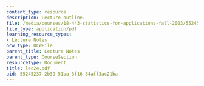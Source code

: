 ```yaml
---
content_type: resource
description: Lecture outline.
file: /media/courses/18-443-statistics-for-applications-fall-2003/552452372b3951ba3f1684aff3ac21ba_lec24.pdf
file_type: application/pdf
learning_resource_types:
- Lecture Notes
ocw_type: OCWFile
parent_title: Lecture Notes
parent_type: CourseSection
resourcetype: Document
title: lec24.pdf
uid: 55245237-2b39-51ba-3f16-84aff3ac21ba
---
```

